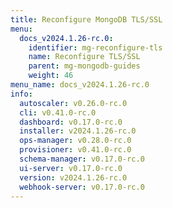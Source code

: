 ```yaml
---
title: Reconfigure MongoDB TLS/SSL
menu:
  docs_v2024.1.26-rc.0:
    identifier: mg-reconfigure-tls
    name: Reconfigure TLS/SSL
    parent: mg-mongodb-guides
    weight: 46
menu_name: docs_v2024.1.26-rc.0
info:
  autoscaler: v0.26.0-rc.0
  cli: v0.41.0-rc.0
  dashboard: v0.17.0-rc.0
  installer: v2024.1.26-rc.0
  ops-manager: v0.28.0-rc.0
  provisioner: v0.41.0-rc.0
  schema-manager: v0.17.0-rc.0
  ui-server: v0.17.0-rc.0
  version: v2024.1.26-rc.0
  webhook-server: v0.17.0-rc.0
---
```


